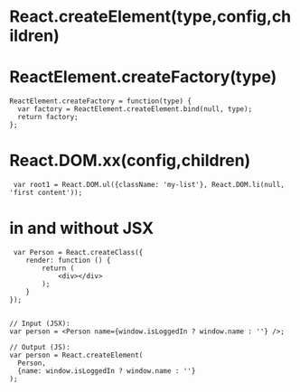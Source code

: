 # React.createElement(type,config,children)

# ReactElement.createFactory(type)
```
ReactElement.createFactory = function(type) {
  var factory = ReactElement.createElement.bind(null, type);
  return factory;
};
```

# React.DOM.xx(config,children)

```
 var root1 = React.DOM.ul({className: 'my-list'}, React.DOM.li(null, 'first content'));
```

# in and without JSX

```
 var Person = React.createClass({
    render: function () {
        return (
            <div></div>
        );
    }
});


// Input (JSX):
var person = <Person name={window.isLoggedIn ? window.name : ''} />;

// Output (JS):
var person = React.createElement(
  Person,
  {name: window.isLoggedIn ? window.name : ''}
);
```